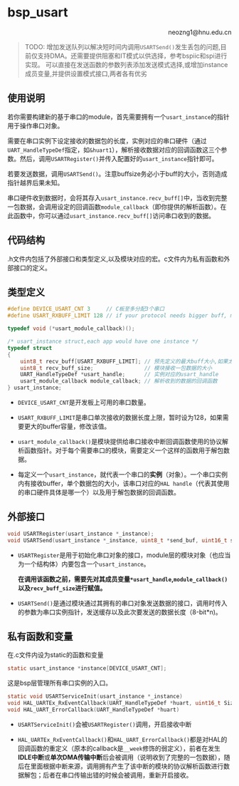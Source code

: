 # bsp_usart

<p align='right'>neozng1@hnu.edu.cn</p>

> TODO: 增加发送队列以解决短时间内调用`USARTSend()`发生丢包的问题,目前仅支持DMA。还需要提供阻塞和IT模式以供选择，参考bspiic和spi进行实现。
> 可以直接在发送函数的参数列表添加发送模式选择,或增加instance成员变量,并提供设置模式接口,两者各有优劣

## 使用说明

若你需要构建新的基于串口的module，首先需要拥有一个`usart_instance`的指针用于操作串口对象。

需要在串口实例下设定接收的数据包的长度，实例对应的串口硬件（通过`UART_HandleTypeDef`指定，如`&huart1`），解析接收数据对应的回调函数这三个参数。然后，调用`USARTRegister()`并传入配置好的`usart_instance`指针即可。

若要发送数据，调用`USARTSend()`。注意buffsize务必小于buff的大小，否则造成指针越界后果未知。

串口硬件收到数据时，会将其存入`usart_instance.recv_buff[]`中，当收到完整一包数据，会调用设定的回调函数`module_callback`（即你提供的解析函数）。在此函数中，你可以通过`usart_instance.recv_buff[]`访问串口收到的数据。

## 代码结构

.h文件内包括了外部接口和类型定义,以及模块对应的宏。c文件内为私有函数和外部接口的定义。

## 类型定义

```c
#define DEVICE_USART_CNT 3     // C板至多分配3个串口
#define USART_RXBUFF_LIMIT 128 // if your protocol needs bigger buff, modify here

typedef void (*usart_module_callback)();

/* usart_instance struct,each app would have one instance */
typedef struct
{
    uint8_t recv_buff[USART_RXBUFF_LIMIT]; // 预先定义的最大buff大小,如果太小请修改USART_RXBUFF_LIMIT
    uint8_t recv_buff_size;                // 模块接收一包数据的大小
    UART_HandleTypeDef *usart_handle;      // 实例对应的usart_handle
    usart_module_callback module_callback; // 解析收到的数据的回调函数
} usart_instance;
```

- `DEVICE_USART_CNT`是开发板上可用的串口数量。

- `USART_RXBUFF_LIMIT`是串口单次接收的数据长度上限，暂时设为128，如果需要更大的buffer容量，修改该值。

- `usart_module_callback()`是模块提供给串口接收中断回调函数使用的协议解析函数指针。对于每个需要串口的模块，需要定义一个这样的函数用于解包数据。

- 每定义一个`usart_instance`，就代表一个串口的**实例**（对象）。一个串口实例内有接收buffer，单个数据包的大小，该串口对应的`HAL handle`（代表其使用的串口硬件具体是哪一个）以及用于解包数据的回调函数。


## 外部接口

```c
void USARTRegister(usart_instance *_instance);
void USARTSend(usart_instance *_instance, uint8_t *send_buf, uint16_t send_size);
```

- `USARTRegister`是用于初始化串口对象的接口，module层的模块对象（也应当为一个结构体）内要包含一个`usart_instance`。

  **在调用该函数之前，需要先对其成员变量`*usart_handle`,`module_callback()`以及`recv_buff_size`进行赋值。**

- `USARTSend()`是通过模块通过其拥有的串口对象发送数据的接口，调用时传入的参数为串口实例指针，发送缓存以及此次要发送的数据长度（8-bit\*n)。

## 私有函数和变量

在.c文件内设为static的函数和变量

```c
static usart_instance *instance[DEVICE_USART_CNT];
```

这是bsp层管理所有串口实例的入口。

```c
static void USARTServiceInit(usart_instance *_instance)
void HAL_UARTEx_RxEventCallback(UART_HandleTypeDef *huart, uint16_t Size)
void HAL_UART_ErrorCallback(UART_HandleTypeDef *huart)
```

- `USARTServiceInit()`会被`USARTRegister()`调用，开启接收中断

- `HAL_UARTEx_RxEventCallback()`和`HAL_UART_ErrorCallback()`都是对HAL的回调函数的重定义（原本的callback是`__week`修饰的弱定义），前者在发生**IDLE中断**或**单次DMA传输中断**后会被调用（说明收到了完整的一包数据），随后在里面根据中断来源，调用拥有产生了该中断的模块的协议解析函数进行数据解包；后者在串口传输出错的时候会被调用，重新开启接收。